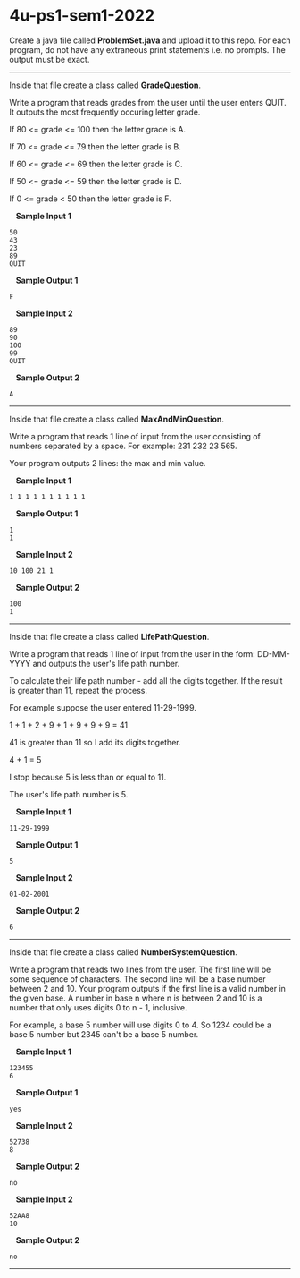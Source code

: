 # 4u-ps1-sem1-2022

Create a java file called **ProblemSet.java** and upload it to this repo. For each program, do not have any extraneous print statements i.e. no prompts. The output must be exact.

---

Inside that file create a class called **GradeQuestion**.

Write a program that reads grades from the user until the user enters QUIT. It outputs the most frequently occuring letter grade.

If 80 <= grade <= 100 then the letter grade is A.

If 70 <= grade <= 79 then the letter grade is B.

If 60 <= grade <= 69 then the letter grade is C.

If 50 <= grade <= 59 then the letter grade is D.

If 0 <= grade < 50 then the letter grade is F.

&nbsp;&nbsp; **Sample Input 1**

    50
    43
    23
    89
    QUIT

&nbsp;&nbsp; **Sample Output 1**

    F

&nbsp;&nbsp; **Sample Input 2**
    
    89
    90
    100
    99
    QUIT

&nbsp;&nbsp; **Sample Output 2**

    A
   
---

Inside that file create a class called **MaxAndMinQuestion**.

Write a program that reads 1 line of input from the user consisting of numbers separated by a space. For example: 231 232 23 565.

Your program outputs 2 lines: the max and min value.

&nbsp;&nbsp; **Sample Input 1**

    1 1 1 1 1 1 1 1 1 1

&nbsp;&nbsp; **Sample Output 1**

    1
    1

&nbsp;&nbsp; **Sample Input 2**

    10 100 21 1

&nbsp;&nbsp; **Sample Output 2**

    100
    1

---

Inside that file create a class called **LifePathQuestion**.

Write a program that reads 1 line of input from the user in the form: DD-MM-YYYY and outputs the user's life path number.

To calculate their life path number - add all the digits together. If the result is greater than 11, repeat the process.

For example suppose the user entered 11-29-1999.

1 + 1 + 2 + 9 + 1 + 9 + 9 + 9 = 41

41 is greater than 11 so I add its digits together.

4 + 1 = 5

I stop because 5 is less than or equal to 11.

The user's life path number is 5.

&nbsp;&nbsp; **Sample Input 1**

    11-29-1999

&nbsp;&nbsp; **Sample Output 1**

    5

&nbsp;&nbsp; **Sample Input 2**

    01-02-2001

&nbsp;&nbsp; **Sample Output 2**

    6
    
---

Inside that file create a class called **NumberSystemQuestion**.

Write a program that reads two lines from the user. The first line will be some sequence of characters. The second line will be a base number between 2 and 10. Your program outputs if the first line is a valid number in the given base. A number in base n where n is between 2 and 10 is a number that only uses digits 0 to n - 1, inclusive.

For example, a base 5 number will use digits 0 to 4. So 1234 could be a base 5 number but 2345 can't be a base 5 number.

&nbsp;&nbsp; **Sample Input 1**

    123455
    6

&nbsp;&nbsp; **Sample Output 1**

    yes
    
&nbsp;&nbsp; **Sample Input 2**

    52738
    8

&nbsp;&nbsp; **Sample Output 2**

    no
    
&nbsp;&nbsp; **Sample Input 2**

    52AA8
    10

&nbsp;&nbsp; **Sample Output 2**

    no
    
---

